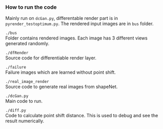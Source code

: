 ### How to run the code
Mainly run on `dcGan.py`, differentable render part is in `pyrender_testoptimum.py`. The rendered input images are in `bus` folder. <br>

`./bus` <br>
Folder contains rendered images. Each image has 3 different views generated randomly. <br>

`./dfRender` <br>
Source code for differentiable render layer. <br>

`./failure` <br>
Failure images which are learned without point shift. <br>

`./real_image_render` <br>
Source code to generate real images from shapeNet. <br>

`./dcGan.py` <br>
Main code to run. <br>

`./diff.py` <br>
Code to calculate point shift distance. This is used to debug and see the result numerically. <br>
